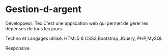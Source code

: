 # Gestion-d-argent
Développeur: Tex
C'est une application web qui permet de gérer les dépenses de tous les jours

Techno et Langages utilisé: HTML5 & CSS3,Bootstrap,JQuery, PHP,MySQL

Responsive

